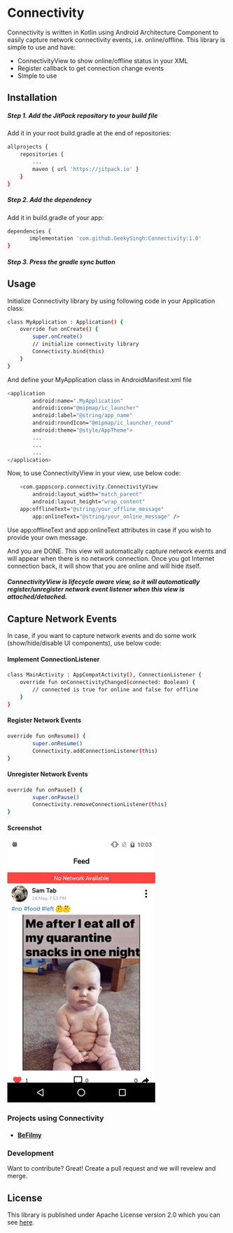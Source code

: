 # Connectivity

Connectivity is written in Kotlin using Android Architecture Component to easily capture network connectivity events, i.e. online/offline. This library is simple to use and have:

  - ConnectivityView to show online/offline status in your XML
  - Register callback to get connection change events
  - Simple to use

## Installation

##### Step 1. Add the JitPack repository to your build file
Add it in your root build.gradle at the end of repositories:

```sh
allprojects {
	repositories {
		...
		maven { url 'https://jitpack.io' }
	}
}
```
	
##### Step 2. Add the dependency
Add it in build.gradle of your app:
```sh
dependencies {
	   implementation 'com.github.GeekySingh:Connectivity:1.0'
}
```

##### Step 3. Press the gradle sync button


## Usage

Initialize Connectivity library by using following code in your Application class:

```sh
class MyApplication : Application() {
    override fun onCreate() {
        super.onCreate()
        // initialize connectivity library
        Connectivity.bind(this)
    }
}
```

And define your MyApplication class in AndroidManifest.xml file

```sh
<application
        android:name=".MyApplication"
        android:icon="@mipmap/ic_launcher"
        android:label="@string/app_name"
        android:roundIcon="@mipmap/ic_launcher_round"
        android:theme="@style/AppTheme">
        ...
        ...
        ...
</application>
```

Now, to use ConnectivityView in your view, use below code:

```sh
    <com.gappscorp.connectivity.ConnectivityView
        android:layout_width="match_parent"
        android:layout_height="wrap_content"
	app:offlineText="@string/your_offline_message"
        app:onlineText="@string/your_online_message" />
```

Use app:offlineText and app:onlineText attributes in case if you wish to provide your own message.

And you are DONE. This view will automatically capture network events and will appear when there is no network connection. Once you got Internet connection back, it will show that you are online and will hide itself.
##### ConnectivityView is lifecycle aware view, so it will automatically register/unregister network event listener when this view is attached/detached.



## Capture Network Events

In case, if you want to capture network events and do some work (show/hide/disable UI components), use below code:

#### Implement ConnectionListener

```sh
class MainActivity : AppCompatActivity(), ConnectionListener {
    override fun onConnectivityChanged(connected: Boolean) {
        // connected is true for online and false for offline
    }
}
```

#### Register Network Events

```sh
override fun onResume() {
        super.onResume()
        Connectivity.addConnectionListener(this)
}
```

#### Unregister Network Events

```sh
override fun onPause() {
        super.onPause()
        Connectivity.removeConnectionListener(this)
}
```


#### Screenshot

![](https://github.com/GeekySingh/Connectivity/blob/master/screenshots/connectivity_change.gif)


### Projects using Connectivity
 - #### [BeFilmy](https://play.google.com/store/apps/details?id=com.gappscorp.befilmy)



### Development

Want to contribute? Great!
Create a pull request and we will reveiew and merge.


## License
This library is published under Apache License version 2.0 which you can see [here](https://github.com/GeekySingh/Connectivity/blob/master/LICENSE).
